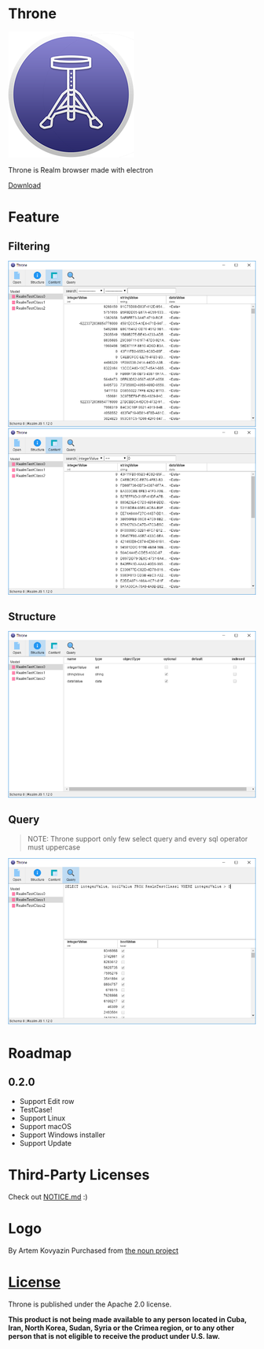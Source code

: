 # Throne
![logo](./app/static/logos/256x256.png)

Throne is Realm browser made with electron

[Download](https://github.com/sn0wle0pard/throne/releases)

# Feature
## Filtering
![screen2](./resources/screen2.png)
![screen3](./resources/screen3.png)

## Structure
![screen4](./resources/screen4.png)

## Query
> NOTE: Throne support only few select query and every sql operator must uppercase

![screen5](./resources/screen5.png)

# Roadmap
## 0.2.0
* Support Edit row
* TestCase!
* Support Linux
* Support macOS
* Support Windows installer
* Support Update

# Third-Party Licenses
Check out [NOTICE.md](./NOTICE.md) :)

# Logo
By Artem Kovyazin Purchased from [the noun project](https://thenounproject.com/lh_vison/settings/icon-history/129045644/)

# [License](./LICENSE)
Throne is published under the Apache 2.0 license.

**This product is not being made available to any person located in Cuba, Iran, North Korea, Sudan, Syria or the Crimea region, or to any other person that is not eligible to receive the product under U.S. law.**
